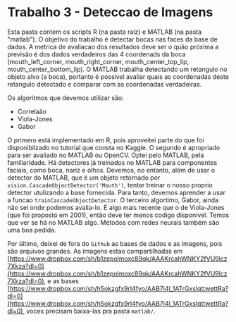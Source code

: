 Trabalho 3 - Deteccao de Imagens
=================

Esta pasta contem os scripts R (na pasta raiz) e MATLAB (na pasta "matlab"). O objetivo do trabalho é detectar bocas nas faces da base de dados. A metrica de avaliacao dos resultados deve ser o quão próxima a previsão é dos dados verdadeiros das 4 coordenads da boca (mouth_left_corner,  mouth_right_corner, mouth_center_top_lip, mouth_center_bottom_lip). O MATLAB trabalha detectando um retangulo no objeto alvo (a boca), portanto é possível avaliar quais as coordenadas deste retangulo detectado e comparar com as coordenadas verdadeiras.

Os algoritmos que devemos utilizar são:
* Correlaão
* Viola-Jones
* Gabor

O primero está implementado em R, pois aproveitei parte do que foi disponibilzado no tutorial que consta no Kaggle. O segundo é apropriado para ser avaliado no MATLAB ou OpenCV. Optei pelo MATLAB, pela familiaridade. Há detectores já treinados no MATLAB para componentes faciais, como boca, nariz e olhos. Devemos, no entanto, além de usar o detector do MATLAB, que é um objeto retornado por `vision.CascadeObjectDetector('Mouth')`, tentar treinar o nosso proprio detector utulizando a base fornecida. Para tanto, devemos aprender a usar a funcao `trainCascadeObjectDetector`. O terceiro algortimo, Gabor, ainda não sei onde podemos avalia-lo. É algo mais recente que o de Viola-Jones (que foi proposto em 2001), então deve ter menos codigo disponivel. Temos que ver se há no MATLAB algo. Métodos com redes neurais também são uma boa pedida.

Por último, deixei de fora do `Github` as bases de dados e as imagens, pois são arquivos grandes. As imagens estao compartilhadas em [https://www.dropbox.com/sh/b1zepolmoxc89qk/AAAKrcahWNKY2fVU9lcz7Xkza?dl=0](https://www.dropbox.com/sh/b1zepolmoxc89qk/AAAKrcahWNKY2fVU9lcz7Xkza?dl=0), e as bases [https://www.dropbox.com/sh/h5okzgfx9rl4fyo/AAB7i4l_1ATrGxslqttwettRa?dl=0](https://www.dropbox.com/sh/h5okzgfx9rl4fyo/AAB7i4l_1ATrGxslqttwettRa?dl=0), voces precisam baixa-las pra pasta `matlab/`.




